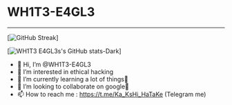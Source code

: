 # WH1T3-E4GL3
___________________________________________________________________
[![GitHub Streak](https://streak-stats.demolab.com/?user=WH1T3-E4GL3)]



[![WH1T3 E4GL3s's GitHub stats-Dark](https://github-readme-stats.vercel.app/api?username=WH1T3-E4GL3&show_icons=true&theme=dark#gh-dark-mode-only)]




- 👋 Hi, I’m @WH1T3-E4GL3
- 👀 I’m interested in ethical hacking
- 🌱 I’m currently learning a lot of things🥵
- 💞️ I’m looking to collaborate on google🤭
- 📫 How to reach me : https://t.me/Ka_KsHi_HaTaKe (Telegram me)

<!---
WH1T3-E4GL3/WH1T3-E4GL3 is a ✨ special ✨ repository because its `README.md` (this file) appears on your GitHub profile.
You can click the Preview link to take a look at your changes.
--->
